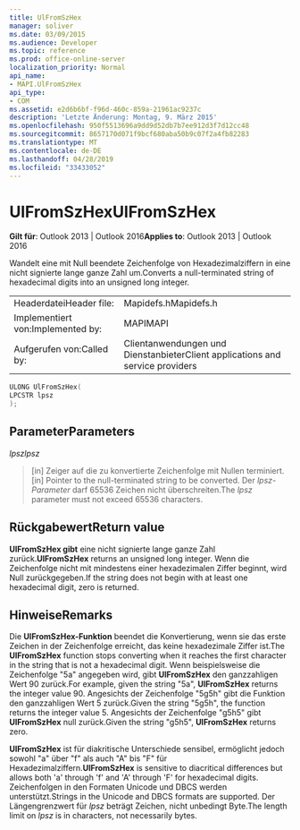 ```yaml
---
title: UlFromSzHex
manager: soliver
ms.date: 03/09/2015
ms.audience: Developer
ms.topic: reference
ms.prod: office-online-server
localization_priority: Normal
api_name:
- MAPI.UlFromSzHex
api_type:
- COM
ms.assetid: e2d6b6bf-f96d-460c-859a-21961ac9237c
description: 'Letzte Änderung: Montag, 9. März 2015'
ms.openlocfilehash: 950f5513696a9dd9d52db7b7ee912d3f7d12cc48
ms.sourcegitcommit: 8657170d071f9bcf680aba50b9c07f2a4fb82283
ms.translationtype: MT
ms.contentlocale: de-DE
ms.lasthandoff: 04/28/2019
ms.locfileid: "33433052"
---
```

# <a name="ulfromszhex"></a><span data-ttu-id="3c146-103">UlFromSzHex</span><span class="sxs-lookup"><span data-stu-id="3c146-103">UlFromSzHex</span></span>

  
  
<span data-ttu-id="3c146-104">**Gilt für**: Outlook 2013 | Outlook 2016</span><span class="sxs-lookup"><span data-stu-id="3c146-104">**Applies to**: Outlook 2013 | Outlook 2016</span></span> 
  
<span data-ttu-id="3c146-105">Wandelt eine mit Null beendete Zeichenfolge von Hexadezimalziffern in eine nicht signierte lange ganze Zahl um.</span><span class="sxs-lookup"><span data-stu-id="3c146-105">Converts a null-terminated string of hexadecimal digits into an unsigned long integer.</span></span> 
  
|||
|:-----|:-----|
|<span data-ttu-id="3c146-106">Headerdatei</span><span class="sxs-lookup"><span data-stu-id="3c146-106">Header file:</span></span>  <br/> |<span data-ttu-id="3c146-107">Mapidefs.h</span><span class="sxs-lookup"><span data-stu-id="3c146-107">Mapidefs.h</span></span>  <br/> |
|<span data-ttu-id="3c146-108">Implementiert von:</span><span class="sxs-lookup"><span data-stu-id="3c146-108">Implemented by:</span></span>  <br/> |<span data-ttu-id="3c146-109">MAPI</span><span class="sxs-lookup"><span data-stu-id="3c146-109">MAPI</span></span>  <br/> |
|<span data-ttu-id="3c146-110">Aufgerufen von:</span><span class="sxs-lookup"><span data-stu-id="3c146-110">Called by:</span></span>  <br/> |<span data-ttu-id="3c146-111">Clientanwendungen und Dienstanbieter</span><span class="sxs-lookup"><span data-stu-id="3c146-111">Client applications and service providers</span></span>  <br/> |
   
```cpp
ULONG UlFromSzHex(
LPCSTR lpsz
);
```

## <a name="parameters"></a><span data-ttu-id="3c146-112">Parameter</span><span class="sxs-lookup"><span data-stu-id="3c146-112">Parameters</span></span>

 <span data-ttu-id="3c146-113">_lpsz_</span><span class="sxs-lookup"><span data-stu-id="3c146-113">_lpsz_</span></span>
  
> <span data-ttu-id="3c146-114">[in] Zeiger auf die zu konvertierte Zeichenfolge mit Nullen terminiert.</span><span class="sxs-lookup"><span data-stu-id="3c146-114">[in] Pointer to the null-terminated string to be converted.</span></span> <span data-ttu-id="3c146-115">Der  _lpsz-Parameter_ darf 65536 Zeichen nicht überschreiten.</span><span class="sxs-lookup"><span data-stu-id="3c146-115">The  _lpsz_ parameter must not exceed 65536 characters.</span></span> 
    
## <a name="return-value"></a><span data-ttu-id="3c146-116">Rückgabewert</span><span class="sxs-lookup"><span data-stu-id="3c146-116">Return value</span></span>

 <span data-ttu-id="3c146-117">**UlFromSzHex gibt** eine nicht signierte lange ganze Zahl zurück.</span><span class="sxs-lookup"><span data-stu-id="3c146-117">**UlFromSzHex** returns an unsigned long integer.</span></span> <span data-ttu-id="3c146-118">Wenn die Zeichenfolge nicht mit mindestens einer hexadezimalen Ziffer beginnt, wird Null zurückgegeben.</span><span class="sxs-lookup"><span data-stu-id="3c146-118">If the string does not begin with at least one hexadecimal digit, zero is returned.</span></span> 
  
## <a name="remarks"></a><span data-ttu-id="3c146-119">Hinweise</span><span class="sxs-lookup"><span data-stu-id="3c146-119">Remarks</span></span>

<span data-ttu-id="3c146-120">Die **UlFromSzHex-Funktion** beendet die Konvertierung, wenn sie das erste Zeichen in der Zeichenfolge erreicht, das keine hexadezimale Ziffer ist.</span><span class="sxs-lookup"><span data-stu-id="3c146-120">The **UlFromSzHex** function stops converting when it reaches the first character in the string that is not a hexadecimal digit.</span></span> <span data-ttu-id="3c146-121">Wenn beispielsweise die Zeichenfolge "5a" angegeben wird, gibt **UlFromSzHex** den ganzzahligen Wert 90 zurück.</span><span class="sxs-lookup"><span data-stu-id="3c146-121">For example, given the string "5a", **UlFromSzHex** returns the integer value 90.</span></span> <span data-ttu-id="3c146-122">Angesichts der Zeichenfolge "5g5h" gibt die Funktion den ganzzahligen Wert 5 zurück.</span><span class="sxs-lookup"><span data-stu-id="3c146-122">Given the string "5g5h", the function returns the integer value 5.</span></span> <span data-ttu-id="3c146-123">Angesichts der Zeichenfolge "g5h5" gibt **UlFromSzHex** null zurück.</span><span class="sxs-lookup"><span data-stu-id="3c146-123">Given the string "g5h5", **UlFromSzHex** returns zero.</span></span> 
  
 <span data-ttu-id="3c146-124">**UlFromSzHex** ist für diakritische Unterschiede sensibel, ermöglicht jedoch sowohl "a" über "f" als auch "A" bis "F" für Hexadezimalziffern.</span><span class="sxs-lookup"><span data-stu-id="3c146-124">**UlFromSzHex** is sensitive to diacritical differences but allows both 'a' through 'f' and 'A' through 'F' for hexadecimal digits.</span></span> <span data-ttu-id="3c146-125">Zeichenfolgen in den Formaten Unicode und DBCS werden unterstützt.</span><span class="sxs-lookup"><span data-stu-id="3c146-125">Strings in the Unicode and DBCS formats are supported.</span></span> <span data-ttu-id="3c146-126">Der Längengrenzwert für  _lpsz_ beträgt Zeichen, nicht unbedingt Byte.</span><span class="sxs-lookup"><span data-stu-id="3c146-126">The length limit on  _lpsz_ is in characters, not necessarily bytes.</span></span> 
  

